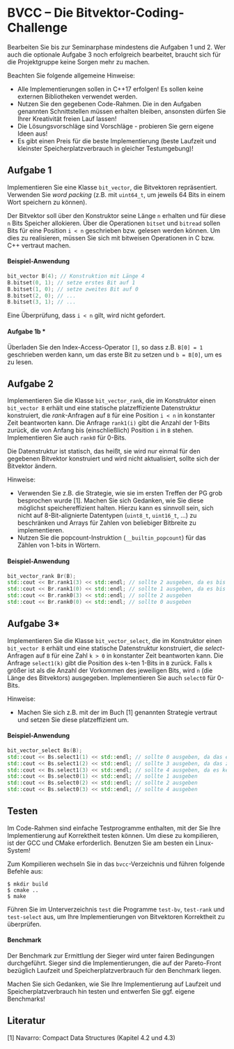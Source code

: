 # BVCC – Die Bitvektor-Coding-Challenge

Bearbeiten Sie bis zur Seminarphase mindestens die Aufgaben 1 und 2. Wer auch die optionale Aufgabe 3 noch erfolgreich bearbeitet, braucht sich für die Projektgruppe keine Sorgen mehr zu machen.

Beachten Sie folgende allgemeine Hinweise:
* Alle Implementierungen sollen in C++17 erfolgen! Es sollen keine externen Bibliotheken verwendet werden.
* Nutzen Sie den gegebenen Code-Rahmen. Die in den Aufgaben genannten Schnittstellen müssen erhalten bleiben, ansonsten dürfen Sie Ihrer Kreativität freien Lauf lassen!
* Die Lösungsvorschläge sind Vorschläge - probieren Sie gern eigene Ideen aus!
* Es gibt einen Preis für die beste Implementierung (beste Laufzeit und kleinster Speicherplatzverbrauch in gleicher Testumgebung)!

## Aufgabe 1

Implementieren Sie eine Klasse `bit_vector`, die Bitvektoren repräsentiert. Verwenden Sie _word packing_ (z.B. mit `uint64_t`, um jeweils 64 Bits in einem Wort speichern zu können).

Der Bitvektor soll über den Konstruktor seine Länge `n` erhalten und für diese `n` Bits Speicher allokieren. Über die Operationen `bitset` und `bitread` sollen Bits für eine Position `i < n` geschrieben bzw. gelesen werden können. Um dies zu realisieren, müssen Sie sich mit bitweisen Operationen in C bzw. C++ vertraut machen.

#### Beispiel-Anwendung
```cpp
bit_vector B(4); // Konstruktion mit Länge 4
B.bitset(0, 1); // setze erstes Bit auf 1
B.bitset(1, 0); // setze zweites Bit auf 0
B.bitset(2, 0); // ...
B.bitset(3, 1); // ...
```
Eine Überprüfung, dass `i < n` gilt, wird nicht gefordert.

#### Aufgabe 1b *

Überladen Sie den Index-Access-Operator `[]`, so dass z.B. `B[0] = 1` geschrieben werden kann, um das erste Bit zu setzen und `b = B[0]`, um es zu lesen.

## Aufgabe 2

Implementieren Sie die Klasse `bit_vector_rank`, die im Konstruktor einen `bit_vector B` erhält und eine statische platzeffiziente Datenstruktur konstruiert, die _rank_-Anfragen auf `B` für eine Position `i < n` in konstanter Zeit beantworten kann. Die Anfrage `rank1(i)` gibt die Anzahl der 1-Bits zurück, die von Anfang bis (einschließlich) Position `i` in `B` stehen. Implementieren Sie auch `rank0` für 0-Bits.

Die Datenstruktur ist statisch, das heißt, sie wird nur einmal für den gegebenen Bitvektor konstruiert und wird nicht aktualisiert, sollte sich der Bitvektor ändern.

Hinweise:
* Verwenden Sie z.B. die Strategie, wie sie im ersten Treffen der PG grob besprochen wurde [1]. Machen Sie sich Gedanken, wie Sie diese möglichst speichereffizient halten. Hierzu kann es sinnvoll sein, sich nicht auf 8-Bit-alignierte Datentypen (`uint8_t`, `uint16_t`, ...) zu beschränken und Arrays für Zahlen von beliebiger Bitbreite zu implementieren.
* Nutzen Sie die popcount-Instruktion (`__builtin_popcount`) für das Zählen von 1-bits in Wörtern.

#### Beispiel-Anwendung
```cpp
bit_vector_rank Br(B);
std::cout << Br.rank1(3) << std::endl; // sollte 2 ausgeben, da es bis einschl. Position 3 zwei 1-Bits gibt
std::cout << Br.rank1(0) << std::endl; // sollte 1 ausgeben, da es bis einschl. Position 0 ein 1-Bit gibt
std::cout << Br.rank0(3) << std::endl; // sollte 2 ausgeben
std::cout << Br.rank0(0) << std::endl; // sollte 0 ausgeben
```

## Aufgabe 3*

Implementieren Sie die Klasse `bit_vector_select`, die im Konstruktor einen `bit_vector B` erhält und eine statische Datenstruktur konstruiert, die _select_-Anfragen auf `B` für eine Zahl `k > 0` in konstanter Zeit beantworten kann. Die Anfrage `select1(k)` gibt die Position des `k`-ten 1-Bits in `B` zurück. Falls `k` größer ist als die Anzahl der Vorkommen des jeweiligen Bits, wird `n` (die Länge des Bitvektors) ausgegeben. Implementieren Sie auch `select0` für 0-Bits.

Hinweise:
* Machen Sie sich z.B. mit der im Buch [1] genannten Strategie vertraut und setzen Sie diese platzeffizient um.

#### Beispiel-Anwendung
```cpp
bit_vector_select Bs(B);
std::cout << Bs.select1(1) << std::endl; // sollte 0 ausgeben, da das erste 1-Bit an Position 0 steht
std::cout << Bs.select1(2) << std::endl; // sollte 3 ausgeben, da das zweite 1-Bit an Position 3 steht
std::cout << Bs.select1(3) << std::endl; // sollte 4 ausgeben, da es kein drittes 1-Bit gibt
std::cout << Bs.select0(1) << std::endl; // sollte 1 ausgeben
std::cout << Bs.select0(2) << std::endl; // sollte 2 ausgeben
std::cout << Bs.select0(3) << std::endl; // sollte 4 ausgeben
```

## Testen

Im Code-Rahmen sind einfache Testprogramme enthalten, mit der Sie Ihre Implementierung auf Korrektheit testen können. Um diese zu kompilieren, ist der GCC und CMake erforderlich. Benutzen Sie am besten ein Linux-System!

Zum Kompilieren wechseln Sie in das `bvcc`-Verzeichnis und führen folgende Befehle aus:
```
$ mkdir build
$ cmake ..
$ make
```

Führen Sie im Unterverzeichnis `test` die Programme `test-bv`, `test-rank` und `test-select` aus, um Ihre Implementierungen von Bitvektoren Korrektheit zu überprüfen.

#### Benchmark
Der Benchmark zur Ermittlung der Sieger wird unter fairen Bedingungen durchgeführt. Sieger sind die Implementierungen, die auf der Pareto-Front bezüglich Laufzeit und Speicherplatzverbrauch für den Benchmark liegen.

Machen Sie sich Gedanken, wie Sie Ihre Implementierung auf Laufzeit und Speicherplatzverbrauch hin testen und entwerfen Sie ggf. eigene Benchmarks!

## Literatur

[1] Navarro: Compact Data Structures (Kapitel 4.2 und 4.3)

